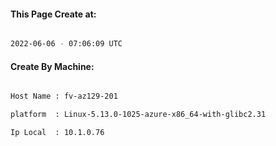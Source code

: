 
   
#### This Page Create at:

```bash

2022-06-06 - 07:06:09 UTC

```

#### Create By Machine:

```bash

Host Name : fv-az129-201

platform  : Linux-5.13.0-1025-azure-x86_64-with-glibc2.31

Ip Local  : 10.1.0.76

```

